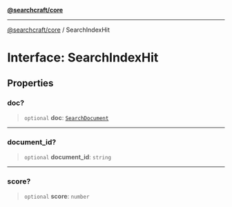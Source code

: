 [**@searchcraft/core**](/reference/sdk/core/README.md)

***

[@searchcraft/core](/reference/sdk/core/globals.md) / SearchIndexHit

# Interface: SearchIndexHit

## Properties

### doc?

> `optional` **doc**: [`SearchDocument`](/reference/sdk/core/interfaces/SearchDocument.md)

***

### document\_id?

> `optional` **document\_id**: `string`

***

### score?

> `optional` **score**: `number`

